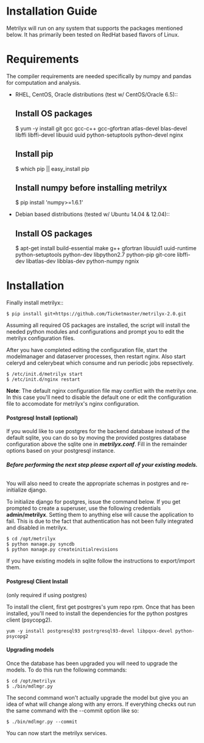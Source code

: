Installation Guide
==================

Metrilyx will run on any system that supports the packages mentioned below.  It has primarily been tested on RedHat based flavors of Linux.

Requirements
============

The compiler requirements are needed specifically by numpy and pandas for computation and analysis.

- RHEL, CentOS, Oracle distributions (test w/ CentOS/Oracle 6.5)::

	## Install OS packages
	$ yum -y install git gcc gcc-c++ gcc-gfortran atlas-devel blas-devel libffi libffi-devel libuuid uuid python-setuptools python-devel nginx

	## Install pip
	$ which pip || easy_install pip

	## Install numpy before installing metrilyx
	$ pip install 'numpy>=1.6.1'


- Debian based distributions (tested w/ Ubuntu 14.04 & 12.04)::

	## Install OS packages
	$ apt-get install build-essential make g++ gfortran libuuid1 uuid-runtime python-setuptools python-dev libpython2.7 python-pip git-core libffi-dev libatlas-dev libblas-dev python-numpy ngnix


Installation
============

Finally install metrilyx::

	$ pip install git+https://github.com/Ticketmaster/metrilyx-2.0.git

Assuming all required OS packages are installed, the script will install the needed python modules and configurations and prompt you to edit the metrilyx configuration files.

After you have completed editing the configuration file, start the modelmanager and dataserver processes, then restart nginx.  Also start celeryd and celerybeat which consume and run periodic jobs repsectively.

	$ /etc/init.d/metrilyx start
	$ /etc/init.d/nginx restart


**Note**: The default nginx configuration file may conflict with the metrilyx one.  In this case you'll need to disable the default one or edit the configuration file to accomodate for metrilyx's nginx configuration.

#### Postgresql Install (optional)
If you would like to use postgres for the backend database instead of the default sqlite, you can do so by moving the provided postgres database configuration above the sqlite one in ***metrilyx.conf***.  Fill in the remainder options based on your postgresql instance.

###### ***Before performing the next step please export all of your existing models.***

You will also need to create the appropriate schemas in postgres and re-initialize django.

To initialize django for postgres, issue the command below.  If you get prompted to create a superuser, use the following credentials **admin/metrilyx**.  Setting them to anything else will cause the application to fail.  This is due to the fact that authentication has not been fully integrated and disabled in metrilyx.

	$ cd /opt/metrilyx
	$ python manage.py syncdb
	$ python manage.py createinitialrevisions

If you have existing models in sqlite follow the instructions to export/import them.

#### Postgresql Client Install
(only required if using postgres)

To install the client, first get postrgres's yum repo rpm.  Once that has been installed, you'll need to install the dependencies for the python postgres client (psycopg2).

	yum -y install postgresql93 postrgresql93-devel libpqxx-devel python-psycopg2


#### Upgrading models
Once the database has been upgraded you will need to upgrade the models.  To do this run the following commands:

	$ cd /opt/metrilyx
	$ ./bin/mdlmgr.py

The second command won't actually upgrade the model but give you an idea of what will change along with any errors.  If everything checks out run the same command with the --commit option like so:

	$ ./bin/mdlmgr.py --commit

You can now start the metrilyx services.
